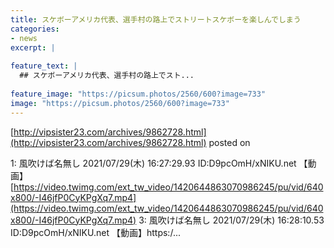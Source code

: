 ```yaml
---
title: スケボーアメリカ代表、選手村の路上でストリートスケボーを楽しんでしまう
categories:
- news
excerpt: |
  
feature_text: |
  ## スケボーアメリカ代表、選手村の路上でスト...
  
feature_image: "https://picsum.photos/2560/600?image=733"
image: "https://picsum.photos/2560/600?image=733"
---
```


[http://vipsister23.com/archives/9862728.html](http://vipsister23.com/archives/9862728.html)
posted on 

<!--more-->

1: 風吹けば名無し 2021/07/29(木) 16:27:29.93 ID:D9pcOmH/xNIKU.net 【動画】[https://video.twimg.com/ext_tw_video/1420644863070986245/pu/vid/640x800/-I46jfP0CyKPgXq7.mp4](https://video.twimg.com/ext_tw_video/1420644863070986245/pu/vid/640x800/-I46jfP0CyKPgXq7.mp4) 3: 風吹けば名無し 2021/07/29(木) 16:28:10.53 ID:D9pcOmH/xNIKU.net 【動画】https:/...
